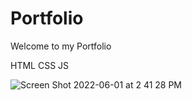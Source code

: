 # Portfolio

Welcome to my Portfolio

HTML CSS JS 


![Screen Shot 2022-06-01 at 2 41 28 PM](https://user-images.githubusercontent.com/79455970/171506921-d7af650f-06aa-43ba-887e-84320f361744.png)

